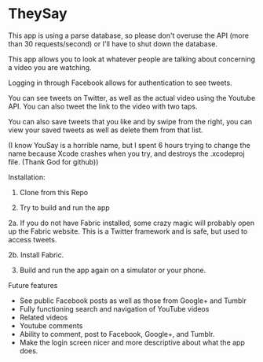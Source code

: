 # TheySay

This app is using a parse database, so please don't overuse the API (more than 30 requests/second) or I'll have to shut down the database.

This app allows you to look at whatever people are talking about concerning a video you are watching.

Logging in through Facebook allows for authentication to see tweets.

You can see tweets on Twitter, as well as the actual video using the Youtube API. You can also tweet the link to the video with two taps.

You can also save tweets that you like and by swipe from the right, you can view your saved tweets as well as delete them from that list.

(I know YouSay is a horrible name, but I spent 6 hours trying to change the name because Xcode crashes when you try, and destroys the .xcodeproj file. (Thank God for github))

Installation:

1. Clone from this Repo

2. Try to build and run the app

2a. If you do not have Fabric installed, some crazy magic will probably open up the Fabric website. This is a Twitter framework and is safe, but used to access tweets.

2b. Install Fabric.

3. Build and run the app again on a simulator or your phone.

Future features

- See public Facebook posts as well as those from Google+ and Tumblr
- Fully functioning search and navigation of YouTube videos
- Related videos
- Youtube comments
- Ability to comment, post to Facebook, Google+, and Tumblr.
- Make the login screen nicer and more descriptive about what the app does.


